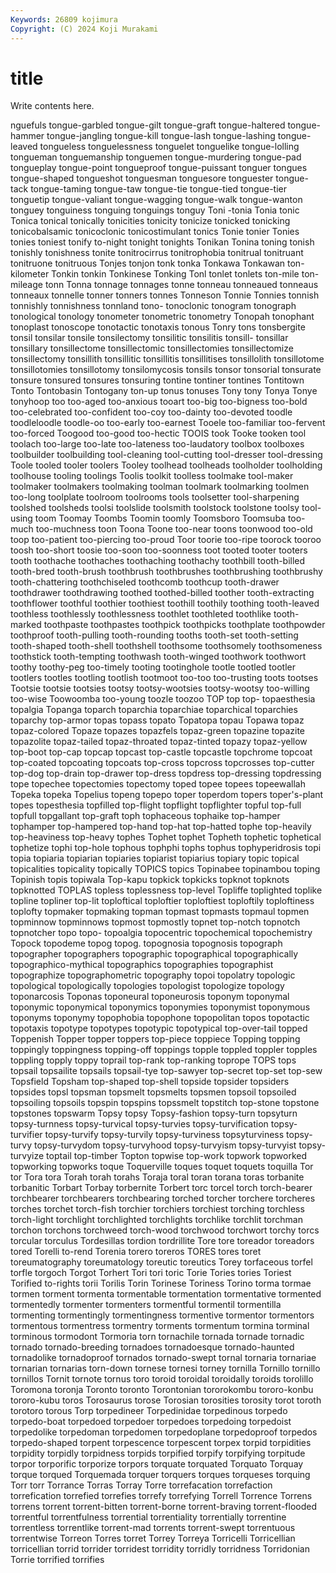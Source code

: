 ```yaml
---
Keywords: 26809 kojimura
Copyright: (C) 2024 Koji Murakami
---
```


# title

Write contents here.



nguefuls tongue-garbled tongue-gilt tongue-graft tongue-haltered tongue-hammer tongue-jangling tongue-kill
tongue-lash tongue-lashing tongue-leaved tongueless tonguelessness tonguelet tonguelike tongue-lolling tongueman tonguemanship
tonguemen tongue-murdering tongue-pad tongueplay tongue-point tongueproof tongue-puissant tonguer tongues tongue-shaped
tongueshot tonguesman tonguesore tonguester tongue-tack tongue-taming tongue-taw tongue-tie tongue-tied tongue-tier
tonguetip tongue-valiant tongue-wagging tongue-walk tongue-wanton tonguey tonguiness tonguing tonguings tonguy
Toni -tonia Tonia tonic Tonica tonical tonically tonicities tonicity tonicize
tonicked tonicking tonicobalsamic tonicoclonic tonicostimulant tonics Tonie tonier Tonies tonies
toniest tonify to-night tonight tonights Tonikan Tonina toning tonish tonishly
tonishness tonite tonitrocirrus tonitrophobia tonitrual tonitruant tonitruone tonitruous Tonjes tonjon
tonk tonka Tonkawa Tonkawan ton-kilometer Tonkin tonkin Tonkinese Tonking Tonl
tonlet tonlets ton-mile ton-mileage tonn Tonna tonnage tonnages tonne tonneau
tonneaued tonneaus tonneaux tonnelle tonner tonners tonnes Tonneson Tonnie Tonnies
tonnish tonnishly tonnishness tonnland tono- tonoclonic tonogram tonograph tonological tonology
tonometer tonometric tonometry Tonopah tonophant tonoplast tonoscope tonotactic tonotaxis tonous
Tonry tons tonsbergite tonsil tonsilar tonsile tonsilectomy tonsilitic tonsilitis tonsill-
tonsillar tonsillary tonsillectome tonsillectomic tonsillectomies tonsillectomize tonsillectomy tonsillith tonsillitic tonsillitis
tonsillitises tonsillolith tonsillotome tonsillotomies tonsillotomy tonsilomycosis tonsils tonsor tonsorial tonsurate
tonsure tonsured tonsures tonsuring tontine tontiner tontines Tontitown Tonto Tontobasin
Tontogany ton-up tonus tonuses Tony tony Tonya Tonye tonyhoop too
too-aged too-anxious tooart too-big too-bigness too-bold too-celebrated too-confident too-coy too-dainty
too-devoted toodle toodleloodle toodle-oo too-early too-earnest Tooele too-familiar too-fervent too-forced
Toogood too-good too-hectic TOOIS took Tooke tooken tool toolach too-large
too-late too-lateness too-laudatory toolbox toolboxes toolbuilder toolbuilding tool-cleaning tool-cutting tool-dresser
tool-dressing Toole tooled tooler toolers Tooley toolhead toolheads toolholder toolholding
toolhouse tooling toolings Toolis toolkit toolless toolmake tool-maker toolmaker toolmakers
toolmaking toolman toolmark toolmarking toolmen too-long toolplate toolroom toolrooms tools
toolsetter tool-sharpening toolshed toolsheds toolsi toolslide toolsmith toolstock toolstone toolsy
tool-using toom Toomay Toombs Toomin toomly Toomsboro Toomsuba too-much too-muchness
toon Toona Toone too-near toons toonwood too-old toop too-patient too-piercing
too-proud Toor toorie too-ripe toorock tooroo toosh too-short toosie too-soon
too-soonness toot tooted tooter tooters tooth toothache toothaches toothaching toothachy
toothbill tooth-billed tooth-bred tooth-brush toothbrush toothbrushes toothbrushing toothbrushy tooth-chattering toothchiseled
toothcomb toothcup tooth-drawer toothdrawer toothdrawing toothed toothed-billed toother tooth-extracting toothflower
toothful toothier toothiest toothill toothily toothing tooth-leaved toothless toothlessly toothlessness
toothlet toothleted toothlike tooth-marked toothpaste toothpastes toothpick toothpicks toothplate toothpowder
toothproof tooth-pulling tooth-rounding tooths tooth-set tooth-setting tooth-shaped tooth-shell toothshell toothsome
toothsomely toothsomeness toothstick tooth-tempting toothwash tooth-winged toothwork toothwort toothy toothy-peg
too-timely tooting tootinghole tootle tootled tootler tootlers tootles tootling tootlish
tootmoot too-too too-trusting toots tootses Tootsie tootsie tootsies tootsy tootsy-wootsies
tootsy-wootsy too-willing too-wise Toowoomba too-young toozle toozoo TOP top top-
topaesthesia topalgia Topanga toparch toparchia toparchiae toparchical toparchies toparchy top-armor
topas topass topato Topatopa topau Topawa topaz topaz-colored Topaze topazes
topazfels topaz-green topazine topazite topazolite topaz-tailed topaz-throated topaz-tinted topazy topaz-yellow
top-boot top-cap topcap topcast top-castle topcastle topchrome topcoat top-coated topcoating
topcoats top-cross topcross topcrosses top-cutter top-dog top-drain top-drawer top-dress topdress
top-dressing topdressing tope topechee topectomies topectomy toped topee topees topeewallah
Topeka topeka Topelius topeng topepo toper toperdom topers toper's-plant topes
topesthesia topfilled top-flight topflight topflighter topful top-full topfull topgallant top-graft
toph tophaceous tophaike top-hamper tophamper top-hampered top-hand top-hat top-hatted tophe
top-heavily top-heaviness top-heavy tophes Tophet tophet Topheth tophetic tophetical tophetize
tophi top-hole tophous tophphi tophs tophus tophyperidrosis topi topia topiaria
topiarian topiaries topiarist topiarius topiary topic topical topicalities topicality topically
TOPICS topics Topinabee topinambou toping Topinish topis topiwala Top-kapu topkick
topkicks topknot topknots topknotted TOPLAS topless toplessness top-level Topliffe toplighted
toplike topline topliner top-lit toploftical toploftier toploftiest toploftily toploftiness toplofty
topmaker topmaking topman topmast topmasts topmaul topmen topminnow topminnows topmost
topmostly topnet top-notch topnotch topnotcher topo topo- topoalgia topocentric topochemical
topochemistry Topock topodeme topog topog. topognosia topognosis topograph topographer topographers
topographic topographical topographically topographico-mythical topographics topographies topographist topographize topographometric topography
topoi topolatry topologic topological topologically topologies topologist topologize topology toponarcosis
Toponas toponeural toponeurosis toponym toponymal toponymic toponymical toponymics toponymies toponymist
toponymous toponyms toponymy topophobia topophone topopolitan topos topotactic topotaxis topotype
topotypes topotypic topotypical top-over-tail topped Toppenish Topper topper toppers top-piece
toppiece Topping topping toppingly toppingness topping-off toppings topple toppled toppler
topples toppling topply toppy toprail top-rank top-ranking toprope TOPS tops
topsail topsailite topsails topsail-tye top-sawyer top-secret top-set top-sew Topsfield Topsham
top-shaped top-shell topside topsider topsiders topsides topsl topsman topsmelt topsmelts
topsmen topsoil topsoiled topsoiling topsoils topspin topspins topssmelt topstitch top-stone
topstone topstones topswarm Topsy topsy Topsy-fashion topsy-turn topsyturn topsy-turnness topsy-turvical
topsy-turvies topsy-turvification topsy-turvifier topsy-turvify topsy-turvily topsy-turviness topsyturviness topsy-turvy topsy-turvydom topsy-turvyhood
topsy-turvyism topsy-turvyist topsy-turvyize toptail top-timber Topton topwise top-work topwork topworked
topworking topworks toque Toquerville toques toquet toquets toquilla Tor tor
Tora tora Torah torah torahs Toraja toral toran torana toras
torbanite torbanitic Torbart Torbay torbernite Torbert torc torcel torch torch-bearer
torchbearer torchbearers torchbearing torched torcher torchere torcheres torches torchet torch-fish
torchier torchiers torchiest torching torchless torch-light torchlight torchlighted torchlights torchlike
torchlit torchman torchon torchons torchweed torch-wood torchwood torchwort torchy torcs
torcular torculus Tordesillas tordion tordrillite Tore tore toreador toreadors tored
Torelli to-rend Torenia torero toreros TORES tores toret toreumatography toreumatology
toreutic toreutics Torey torfaceous torfel torfle torgoch Torgot Torhert Tori
tori toric Torie Tories tories Toriest Torified to-rights torii Torilis
Torin Torinese Toriness Torino torma tormae tormen torment tormenta tormentable
tormentation tormentative tormented tormentedly tormenter tormenters tormentful tormentil tormentilla tormenting
tormentingly tormentingness tormentive tormentor tormentors tormentous tormentress tormentry torments tormentum
tormina torminal torminous tormodont Tormoria torn tornachile tornada tornade tornadic
tornado tornado-breeding tornadoes tornadoesque tornado-haunted tornadolike tornadoproof tornados tornado-swept tornal
tornaria tornariae tornarian tornarias torn-down tornese tornesi torney tornilla Tornillo
tornillo tornillos Tornit tornote tornus toro toroid toroidal toroidally toroids
torolillo Toromona toronja Toronto toronto Torontonian tororokombu tororo-konbu tororo-kubu toros
Torosaurus torose Torosian torosities torosity torot toroth torotoro torous Torp
torpedineer Torpedinidae torpedinous torpedo torpedo-boat torpedoed torpedoer torpedoes torpedoing torpedoist
torpedolike torpedoman torpedomen torpedoplane torpedoproof torpedos torpedo-shaped torpent torpescence torpescent
torpex torpid torpidities torpidity torpidly torpidness torpids torpified torpify torpifying
torpitude torpor torporific torporize torpors torquate torquated Torquato Torquay torque
torqued Torquemada torquer torquers torques torqueses torquing Torr torr Torrance
Torras Torray Torre torrefacation torrefaction torrefication torrefied torrefies torrefy torrefying
Torrell Torrence Torrens torrens torrent torrent-bitten torrent-borne torrent-braving torrent-flooded torrentful
torrentfulness torrential torrentiality torrentially torrentine torrentless torrentlike torrent-mad torrents torrent-swept
torrentuous torrentwise Torreon Torres torret Torrey Torreya Torricelli Torricellian torricellian
torrid torrider torridest torridity torridly torridness Torridonian Torrie torrified torrifies
